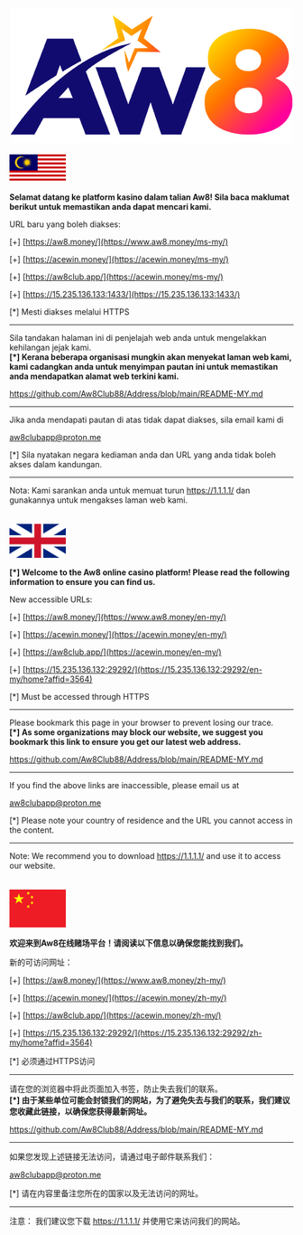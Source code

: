 <div align="center">
	<img src="https://github.com/Aw8Club88/Address/blob/main/AW8.png" alt="Editor" width="500">
</div>
<br>
<img src="https://github.com/Aw8Club88/Address/blob/main/bm.png" alt="BM" width="100">

**Selamat datang ke platform kasino dalam talian Aw8! Sila baca maklumat berikut untuk memastikan anda dapat mencari kami.**<br>

URL baru yang boleh diakses:

[+]  [https://aw8.money/](https://www.aw8.money/ms-my/)

[+] [https://acewin.money/](https://acewin.money/ms-my/)

[+] [https://aw8club.app/](https://acewin.money/ms-my/)

[+] [https://15.235.136.133:1433/](https://15.235.136.133:1433/)

[*] Mesti diakses melalui HTTPS

------------------------------------------------

Sila tandakan halaman ini di penjelajah web anda untuk mengelakkan kehilangan jejak kami.<br>
**[*] Kerana beberapa organisasi mungkin akan menyekat laman web kami, kami cadangkan anda untuk menyimpan pautan ini untuk memastikan anda mendapatkan alamat web terkini kami.**

https://github.com/Aw8Club88/Address/blob/main/README-MY.md

------------------------------------------------

Jika anda mendapati pautan di atas tidak dapat diakses, sila email kami di

aw8clubapp@proton.me

[*] Sila nyatakan negara kediaman anda dan URL yang anda tidak boleh akses dalam kandungan.

------------------------------------------------

Nota:
Kami sarankan anda untuk memuat turun https://1.1.1.1/ dan gunakannya untuk mengakses laman web kami.
<br><br><br>
<img src="https://github.com/Aw8Club88/Address/blob/main/english.png" alt="EN" width="100">

**[*] Welcome to the Aw8 online casino platform! Please read the following information to ensure you can find us.**<br>

New accessible URLs:

[+]  [https://aw8.money/](https://www.aw8.money/en-my/)

[+] [https://acewin.money/](https://acewin.money/en-my/)

[+] [https://aw8club.app/](https://acewin.money/en-my/)

[+] [https://15.235.136.132:29292/](https://15.235.136.132:29292/en-my/home?affid=3564)

[*] Must be accessed through HTTPS

------------------------------------------------

Please bookmark this page in your browser to prevent losing our trace.<br>
**[*] As some organizations may block our website, we suggest you bookmark this link to ensure you get our latest web address.**

https://github.com/Aw8Club88/Address/blob/main/README-MY.md

------------------------------------------------

If you find the above links are inaccessible, please email us at

aw8clubapp@proton.me

[*] Please note your country of residence and the URL you cannot access in the content.

------------------------------------------------

Note:
We recommend you to download https://1.1.1.1/ and use it to access our website.
<br><br><br>
<img src="https://github.com/Aw8Club88/Address/blob/main/chinese.png" alt="EN" width="100">

**欢迎来到Aw8在线赌场平台！请阅读以下信息以确保您能找到我们。**<br>

新的可访问网址：

[+]  [https://aw8.money/](https://www.aw8.money/zh-my/)

[+] [https://acewin.money/](https://acewin.money/zh-my/)

[+] [https://aw8club.app/](https://acewin.money/zh-my/)

[+] [https://15.235.136.132:29292/](https://15.235.136.132:29292/zh-my/home?affid=3564)

[*] 必须通过HTTPS访问

------------------------------------------------

请在您的浏览器中将此页面加入书签，防止失去我们的联系。<br>
**[*] 由于某些单位可能会封锁我们的网站，为了避免失去与我们的联系，我们建议您收藏此链接，以确保您获得最新网址。**

https://github.com/Aw8Club88/Address/blob/main/README-MY.md

------------------------------------------------

如果您发现上述链接无法访问，请通过电子邮件联系我们：

aw8clubapp@proton.me

[*] 请在内容里备注您所在的国家以及无法访问的网址。

------------------------------------------------

注意：
我们建议您下载 https://1.1.1.1/ 并使用它来访问我们的网站。
